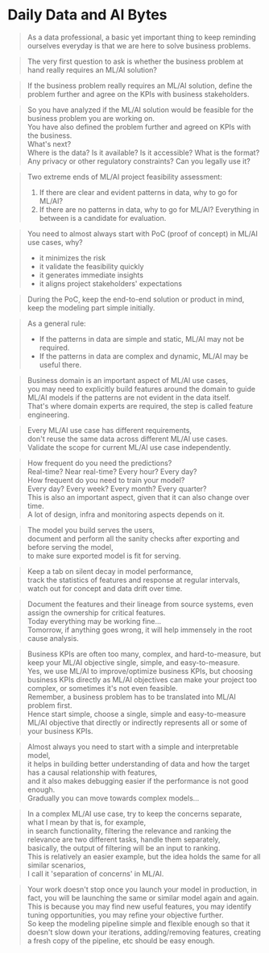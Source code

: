 # Daily Data and AI Bytes

> As a data professional, a basic yet important thing to keep reminding ourselves everyday is that we are here to solve business problems.

> The very first question to ask is whether the business problem at hand really requires an ML/AI solution?

> If the business problem really requires an ML/AI solution, define the problem further and agree on the KPIs with business stakeholders.

> So you have analyzed if the ML/AI solution would be feasible for the business problem you are working on. <br />
> You have also defined the problem further and agreed on KPIs with the business. <br />
> What's next? <br />
> Where is the data? Is it available? Is it accessible? What is the format? Any privacy or other regulatory constraints? Can you legally use it?

> Two extreme ends of ML/AI project feasibility assessment:
> 1. If there are clear and evident patterns in data, why to go for ML/AI?
> 2. If there are no patterns in data, why to go for ML/AI?
> Everything in between is a candidate for evaluation.

> You need to almost always start with PoC (proof of concept) in ML/AI use cases, why?
> - it minimizes the risk
> - it validate the feasibility quickly
> - it generates immediate insights
> - it aligns project stakeholders' expectations

> During the PoC, keep the end-to-end solution or product in mind, keep the modeling part simple initially.

> As a general rule:
> - If the patterns in data are simple and static, ML/AI may not be required.
> - If the patterns in data are complex and dynamic, ML/AI may be useful there.

> Business domain is an important aspect of ML/AI use cases, <br />
> you may need to explicitly build features around the domain to guide ML/AI models if the patterns are not evident in the data itself. <br />
> That's where domain experts are required, the step is called feature engineering.

> Every ML/AI use case has different requirements, <br />
> don't reuse the same data across different ML/AI use cases. <br />
> Validate the scope for current ML/AI use case independently. <br />

> How frequent do you need the predictions? <br />
> Real-time? Near real-time? Every hour? Every day? <br />
> How frequent do you need to train your model? <br />
> Every day? Every week? Every month? Every quarter? <br />
> This is also an important aspect, given that it can also change over time. <br />
> A lot of design, infra and monitoring aspects depends on it.

> The model you build serves the users, <br />
> document and perform all the sanity checks after exporting and before serving the model, <br />
> to make sure exported model is fit for serving.

> Keep a tab on silent decay in model performance, <br />
> track the statistics of features and response at regular intervals, <br />
> watch out for concept and data drift over time.

> Document the features and their lineage from source systems, even assign the ownership for critical features. <br />
> Today everything may be working fine... <br />
> Tomorrow, if anything goes wrong, it will help immensely in the root cause analysis.

> Business KPIs are often too many, complex, and hard-to-measure, but keep your ML/AI objective single, simple, and easy-to-measure. <br />
> Yes, we use ML/AI to improve/optimize business KPIs, but choosing business KPIs directly as ML/AI objectives can make your project too complex, or sometimes it's not even feasible. <br />
> Remember, a business problem has to be translated into ML/AI problem first. <br />
> Hence start simple, choose a single, simple and easy-to-measure ML/AI objective that directly or indirectly represents all or some of your business KPIs. <br />

> Almost always you need to start with a simple and interpretable model,<br />
> it helps in building better understanding of data and how the target has a causal relationship with features,<br />
> and it also makes debugging easier if the performance is not good enough.<br />
> Gradually you can move towards complex models...

> In a complex ML/AI use case, try to keep the concerns separate, <br />
> what I mean by that is, for example, <br />
> in search functionality, filtering the relevance and ranking the relevance are two different tasks, handle them separately, <br />
> basically, the output of filtering will be an input to ranking. <br />
> This is relatively an easier example, but the idea holds the same for all similar scenarios, <br />
> I call it 'separation of concerns' in ML/AI.

> Your work doesn't stop once you launch your model in production, in fact, you will be launching the same or similar model again and again.  <br />
> This is because you may find new useful features, you may identify tuning opportunities, you may refine your objective further.  <br />
> So keep the modeling pipeline simple and flexible enough so that it doesn't slow down your iterations, adding/removing features, creating a fresh copy of the pipeline, etc should be easy enough. 
